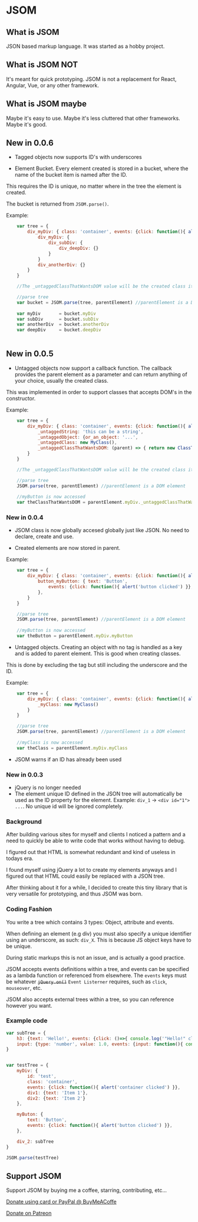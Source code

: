 # JSOM

## What is JSOM
JSON based markup language.
It was started as a hobby project.

## What is JSOM NOT
It's meant for quick prototyping.
JSOM is not a replacement for React, Angular, Vue, or any other framework.

## What is JSOM maybe
Maybe it's easy to use. Maybe it's less cluttered that other frameworks. Maybe it's good.


## New in 0.0.6

- Tagged objects now supports ID's with underscores

- Element Bucket. Every element created is stored in a bucket, where the name of the bucket item is named after the ID.

This requires the ID is unique, no matter where in the tree the element is created.

The bucket is returned from `JSOM.parse()`.

Example: 
```js
    var tree = {
        div_myDiv: { class: 'container', events: {click: function(){ alert('container clicked') }},
            div_myDiv: {
                div_subDiv: {
                    div_deepDiv: {}
                }
            }
            div_anotherDiv: {}
        }
    }

    //The _untaggedClassThatWantsDOM value will be the created class itself... or anything that you intentionally return.

    //parse tree
    var bucket = JSOM.parse(tree, parentElement) //parentElement is a DOM element
    
    var myDiv       = bucket.myDiv
    var subDiv      = bucket.subDiv
    var anotherDiv  = bucket.anotherDiv
    var deepDiv     = bucket.deepDiv
    
```


## New in 0.0.5

- Untagged objects now support a callback function. The callback provides the parent element as a parameter
and can return anything of your choice, usually the created class.

This was implemented in order to support classes that accepts DOM's in the constructor.

Example: 
```js
    var tree = {
        div_myDiv: { class: 'container', events: {click: function(){ alert('container clicked') }},
            _untaggedString: 'this can be a string',
            _untaggedObject: {or_an_object: '...',
            _untaggedClass: new MyClass(),
            _untaggedClassThatWantsDOM: (parent) => { return new ClassThatWantsDOM({owner: parent}) }
        }
    }

    //The _untaggedClassThatWantsDOM value will be the created class itself... or anything that you intentionally return.

    //parse tree
    JSOM.parse(tree, parentElement) //parentElement is a DOM element
    
    //myButton is now accessed
    var theClassThatWantsDOM = parentElement.myDiv._untaggedClassThatWantsDOM
```

### New in 0.0.4
- JSOM class is now globally accesed globally just like JSON. No need to declare, create and use.

- Created elements are now stored in parent.

Example:
```js
    var tree = {
        div_myDiv: { class: 'container', events: {click: function(){ alert('container clicked') }},
            button_myButton: { text: 'Button',
                events: {click: function(){ alert('button clicked') }},
            },
        }
    }

    //parse tree
    JSOM.parse(tree, parentElement) //parentElement is a DOM element
    
    //myButton is now accessed
    var theButton = parentElement.myDiv.myButton
```

- Untagged objects. Creating an object with no tag is handled as a key and is added to parent element. This is good when creating classes.

This is done by excluding the tag but still including the underscore and the ID.

Example:
```js
    var tree = {
        div_myDiv: { class: 'container', events: {click: function(){ alert('container clicked') }},
            _myClass: new MyClass()
        }
    }

    //parse tree
    JSOM.parse(tree, parentElement) //parentElement is a DOM element
    
    //myClass is now accessed
    var theClass = parentElement.myDiv.myClass
```

- JSOM warns if an ID has already been used

### New in 0.0.3

- jQuery is no longer needed
- The element unique ID defined in the JSON tree will automatically be used as the ID property for the element.
Example: `div_1` -> `<div id="1"> ...`. No unique id will be ignored completely.

### Background

After building various sites for myself and clients I noticed a pattern and a need to quickly be able to write code that works
without having to debug.

I figured out that HTML is somewhat redundant and kind of useless in todays era.

I found myself using jQuery a lot to create my elements anyways and I figured out that HTML could easily be replaced with a JSON tree.

After thinking about it for a while, I decided to create this tiny library that is very versatile for prototyping, and thus JSOM was born.

### Coding Fashion

You write a tree which contains 3 types: Object, attribute and events.

When defining an element (e.g div) you must also specify a unique identifier using an underscore, as such: `div_X`.
This is because JS object keys have to be unique.

During static markups this is not an issue, and is actually a good practice.

JSOM accepts events definitions within a tree, and events can be specified as a lambda function or referenced from elsewhere.
The `events` keys must be whatever ~~`jQuery.on()`~~ `Event Listerner` requires, such as `click`, `mouseover`, etc.

JSOM also accepts external trees within a tree, so you can reference however you want.


### Example code

```js
var subTree = {
    h3: {text: 'Hello!', events: {click: ()=>{ console.log('"Hello!" clicked') }}},
    input: {type: 'number', value: 1.0, events: {input: function(){ console.log(this.val()) }}}
}


var testTree = {
    myDiv: {
        id: 'test',
        class: 'container',
        events: {click: function(){ alert('container clicked') }},
        div1: {text: 'Item 1'},
        div2: {text: 'Item 2'} 
    },

    myButon: {
        text: 'Button',
        events: {click: function(){ alert('button clicked') }},
    },

    div_2: subTree
}

JSOM.parse(testTree)
```


## Support JSOM

Support JSOM by buying me a coffee, starring, contributing, etc...

[Donate using card or PayPal @ BuyMeACoffe](https://www.buymeacoffee.com/splitter)

[Donate on Patreon](https://www.patreon.com/splitter_ai)